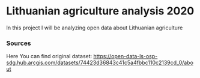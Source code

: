 # Lithuanian agriculture analysis 2020
 In this project I will be analyzing open data about Lithuanian agriculture

### Sources
Here You can find original dataset: https://open-data-ls-osp-sdg.hub.arcgis.com/datasets/74423d36843c41c5a4fbbc110c2139cd_0/about
